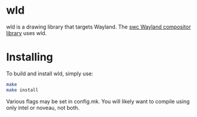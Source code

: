 wld
===
wld is a drawing library that targets Wayland. The [swc Wayland compositor
library](https://github.com/michaelforney/swc) uses wld.

Installing
==========
To build and install wld, simply use:

```Bash
make
make install
```

Various flags may be set in config.mk. You will likely want to compile
using only intel or noveau, not both.
